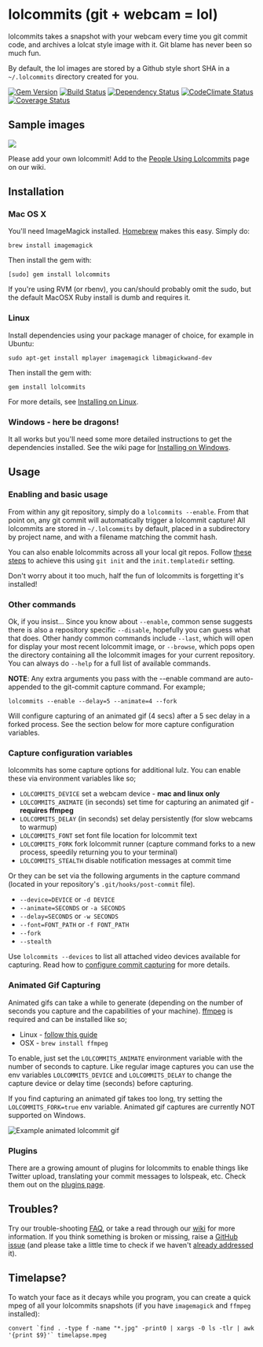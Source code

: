 # lolcommits (git + webcam = lol)

lolcommits takes a snapshot with your webcam every time you git commit code, and
archives a lolcat style image with it.  Git blame has never been so much fun.

By default, the lol images are stored by a Github style short SHA in a
`~/.lolcommits` directory created for you.

[![Gem Version](http://img.shields.io/gem/v/lolcommits.svg?style=flat)](https://rubygems.org/gems/lolcommits)
[![Build Status](http://img.shields.io/travis/mroth/lolcommits.svg?style=flat)](https://travis-ci.org/mroth/lolcommits)
[![Dependency Status](http://img.shields.io/gemnasium/mroth/lolcommits.svg?style=flat)](https://gemnasium.com/mroth/lolcommits)
[![CodeClimate Status](http://img.shields.io/codeclimate/github/mroth/lolcommits.svg?style=flat)](https://codeclimate.com/github/mroth/lolcommits)
[![Coverage Status](http://img.shields.io/coveralls/mroth/lolcommits.svg?style=flat)](https://coveralls.io/r/mroth/lolcommits)

## Sample images

<img src="http://blog.mroth.info/images/postcontent/yearinsideprojects/lolcommits_users2.jpg" />

Please add your own lolcommit! Add to the [People Using
Lolcommits](https://github.com/mroth/lolcommits/wiki/Lolcommits-from-around-the-world%21)
page on our wiki.

## Installation

### Mac OS X

You'll need ImageMagick installed. [Homebrew](http://mxcl.github.com/homebrew/)
makes this easy. Simply do:

	brew install imagemagick

Then install the gem with:

	[sudo] gem install lolcommits

If you're using RVM (or rbenv), you can/should probably omit the sudo, but the
default MacOSX Ruby install is dumb and requires it.

### Linux

Install dependencies using your package manager of choice, for example in
Ubuntu:

    sudo apt-get install mplayer imagemagick libmagickwand-dev

Then install the gem with:

    gem install lolcommits

For more details, see [Installing on
Linux](https://github.com/mroth/lolcommits/wiki/Installing-on-Linux).

### Windows - here be dragons!

It all works but you'll need some more detailed instructions to get the
dependencies installed.  See the wiki page for [Installing on
Windows](https://github.com/mroth/lolcommits/wiki/Installing-on-Windows).

## Usage

### Enabling and basic usage

From within any git repository, simply do a `lolcommits --enable`. From that
point on, any git commit will automatically trigger a lolcommit capture! All
lolcommits are stored in `~/.lolcommits` by default, placed in a subdirectory by
project name, and with a filename matching the commit hash.

You can also enable lolcommits across all your local git repos. Follow [these
steps](https://github.com/mroth/lolcommits/wiki/Enabling-Lolcommits-for-all-your-Git-Repositories)
to achieve this using `git init` and the `init.templatedir` setting.

Don't worry about it too much, half the fun of lolcommits is forgetting it's
installed!

### Other commands

Ok, if you insist... Since you know about `--enable`, common sense suggests
there is also a repository specific `--disable`, hopefully you can guess what
that does. Other handy common commands include `--last`, which will open for
display your most recent lolcommit image, or `--browse`, which pops open the
directory containing all the lolcommit images for your current repository. You
can always do `--help` for a full list of available commands.

**NOTE**: Any extra arguments you pass with the --enable command are
auto-appended to the git-commit capture command.  For example;

    lolcommits --enable --delay=5 --animate=4 --fork

Will configure capturing of an animated gif (4 secs) after a 5 sec delay in a
forked process. See the section below for more capture configuration variables.

### Capture configuration variables

lolcommits has some capture options for additional lulz. You can enable these
via environment variables like so;

* `LOLCOMMITS_DEVICE` set a webcam device - **mac and linux only**
* `LOLCOMMITS_ANIMATE` (in seconds) set time for capturing an animated gif -
  **requires ffmpeg**
* `LOLCOMMITS_DELAY` (in seconds) set delay persistently (for slow webcams to
  warmup)
* `LOLCOMMITS_FONT` set font file location for lolcommit text
* `LOLCOMMITS_FORK` fork lolcommit runner (capture command forks to a new
  process, speedily returning you to your terminal)
* `LOLCOMMITS_STEALTH` disable notification messages at commit time

Or they can be set via the following arguments in the capture command (located
in your repository's `.git/hooks/post-commit` file).

* `--device=DEVICE` or `-d DEVICE`
* `--animate=SECONDS` or `-a SECONDS`
* `--delay=SECONDS` or `-w SECONDS`
* `--font=FONT_PATH` or `-f FONT_PATH`
* `--fork`
* `--stealth`

Use `lolcommits --devices` to list all attached video devices available for
capturing. Read how to [configure commit
capturing](https://github.com/mroth/lolcommits/wiki/Configure-Commit-Capturing)
for more details.

### Animated Gif Capturing

Animated gifs can take a while to generate (depending on the number of seconds
you capture and the capabilities of your machine).
[ffmpeg](https://www.ffmpeg.org) is required and can be installed like so;

* Linux - [follow this guide](https://www.ffmpeg.org/download.html#build-linux)
* OSX - `brew install ffmpeg`

To enable, just set the `LOLCOMMITS_ANIMATE` environment variable with the
number of seconds to capture. Like regular image captures you can use the env
variables `LOLCOMMITS_DEVICE` and `LOLCOMMITS_DELAY` to change the capture
device or delay time (seconds) before capturing.

If you find capturing an animated gif takes too long, try setting the
`LOLCOMMITS_FORK=true` env variable. Animated gif captures are currently NOT
supported on Windows.

![Example animated lolcommit
gif](http://cdn2.usa.bugleblogs.com/blogs/000/000/003/de0eb9aa695.gif "Example
animated lolcommit gif")

### Plugins

There are a growing amount of plugins for lolcommits to enable things like
Twitter upload, translating your commit messages to lolspeak, etc.  Check them
out on the [plugins
page](https://github.com/mroth/lolcommits/wiki/Configuring-Plugins).

## Troubles?

Try our trouble-shooting [FAQ](https://github.com/mroth/lolcommits/wiki/FAQ), or
take a read through our [wiki](https://github.com/mroth/lolcommits/wiki) for
more information. If you think something is broken or missing, raise a [GitHub
issue](https://github.com/mroth/lolcommits/issues) (and please take a little
time to check if we haven't [already
addressed](https://github.com/mroth/lolcommits/issues?q=is%3Aissue+is%3Aclosed)
it).

## Timelapse?

To watch your face as it decays while you program, you can create a quick mpeg
of all your lolcommits snapshots (if you have `imagemagick` and `ffmpeg`
installed):

    convert `find . -type f -name "*.jpg" -print0 | xargs -0 ls -tlr | awk '{print $9}'` timelapse.mpeg
